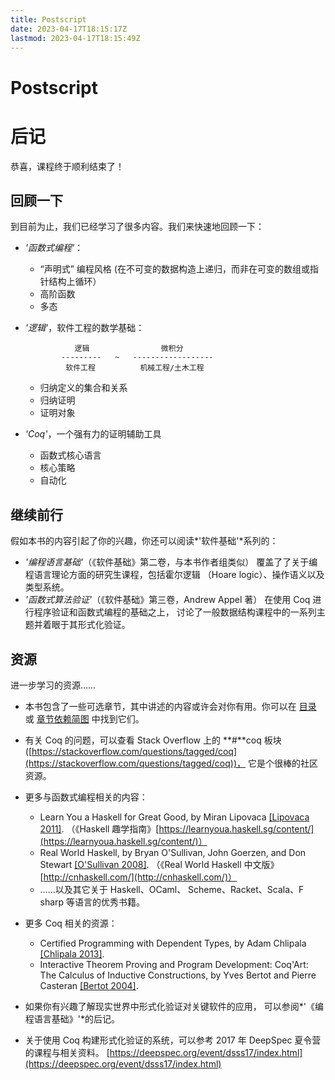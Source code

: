 ```yaml
---
title: Postscript
date: 2023-04-17T18:15:17Z
lastmod: 2023-04-17T18:15:49Z
---
```


# Postscript

# 后记

恭喜，课程终于顺利结束了！

## 回顾一下

到目前为止，我们已经学习了很多内容。我们来快速地回顾一下：

* *'函数式编程'*：

  * “声明式” 编程风格 (在不可变的数据构造上递归，而非在可变的数组或指针结构上循环）
  * 高阶函数
  * 多态
* *'逻辑'*，软件工程的数学基础：

  ```
             逻辑                微积分
          ---------   ~   ------------------
           软件工程          机械工程/土木工程
  ```

  * 归纳定义的集合和关系
  * 归纳证明
  * 证明对象
* *'Coq'*，一个强有力的证明辅助工具

  * 函数式核心语言
  * 核心策略
  * 自动化

## 继续前行

假如本书的内容引起了你的兴趣，你还可以阅读*'软件基础'*系列的：

* *'编程语言基础'*（《软件基础》第二卷，与本书作者组类似） 覆盖了了关于编程语言理论方面的研究生课程，包括霍尔逻辑 （Hoare logic）、操作语义以及类型系统。
* *'函数式算法验证'*（《软件基础》第三卷，Andrew Appel 著） 在使用 Coq 进行程序验证和函数式编程的基础之上， 讨论了一般数据结构课程中的一系列主题并着眼于其形式化验证。

## 资源

进一步学习的资源……

* 本书包含了一些可选章节，其中讲述的内容或许会对你有用。你可以在 [目录](https://coq-zh.github.io/SF-zh/lf-current/toc.html) 或 [章节依赖简图](https://coq-zh.github.io/SF-zh/lf-current/deps.html) 中找到它们。
* 有关 Coq 的问题，可以查看 Stack Overflow 上的 **#**coq 板块 ([https://stackoverflow.com/questions/tagged/coq](https://stackoverflow.com/questions/tagged/coq))， 它是个很棒的社区资源。
* 更多与函数式编程相关的内容：

  * Learn You a Haskell for Great Good, by Miran Lipovaca [[Lipovaca 2011]](https://coq-zh.github.io/SF-zh/lf-current/Bib.html#Lipovaca-2011). （《Haskell 趣学指南》[https://learnyoua.haskell.sg/content/](https://learnyoua.haskell.sg/content/)）
  * Real World Haskell, by Bryan O'Sullivan, John Goerzen, and Don Stewart [[O&apos;Sullivan 2008]](https://coq-zh.github.io/SF-zh/lf-current/Bib.html#O'Sullivan-2008). （《Real World Haskell 中文版》[http://cnhaskell.com/](http://cnhaskell.com/)）
  * ……以及其它关于 Haskell、OCaml、 Scheme、Racket、Scala、F sharp 等语言的优秀书籍。
* 更多 Coq 相关的资源：

  * Certified Programming with Dependent Types, by Adam Chlipala [[Chlipala 2013]](https://coq-zh.github.io/SF-zh/lf-current/Bib.html#Chlipala-2013).
  * Interactive Theorem Proving and Program Development: Coq'Art: The Calculus of Inductive Constructions, by Yves Bertot and Pierre Casteran [[Bertot 2004]](https://coq-zh.github.io/SF-zh/lf-current/Bib.html#Bertot-2004).
* 如果你有兴趣了解现实世界中形式化验证对关键软件的应用， 可以参阅*'《编程语言基础》'*的后记。
* 关于使用 Coq 构建形式化验证的系统，可以参考 2017 年 DeepSpec 夏令营的课程与相关资料。 [https://deepspec.org/event/dsss17/index.html](https://deepspec.org/event/dsss17/index.html)
